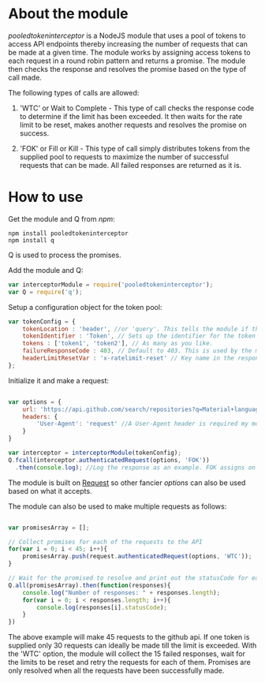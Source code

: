 # About the module

*pooledtokeninterceptor* is a NodeJS module that uses a pool of tokens to access API endpoints thereby increasing the number of requests that can be made at a given time. The module works by assigning access tokens to each request in a round robin pattern and returns a promise. The module then checks the response and resolves the promise based on the type of call made.

The following types of calls are allowed:

1) 'WTC' or Wait to Complete - This type of call checks the response code to determine if the limit has been exceeded. It then waits for the rate limit to be reset, makes another requests and resolves the promise on success.

2) 'FOK' or Fill or Kill - This type of call simply distributes tokens from the supplied pool to requests to maximize the number of successful requests that can be made. All failed responses are returned as it is. 

# How to use

Get the module and Q from *npm*:
```
npm install pooledtokeninterceptor
npm install q
```
Q is used to process the promises.

Add the module and Q:
```javascript
var interceptorModule = require('pooledtokeninterceptor');
var Q = require('q');

```

Setup a configuration object for the token pool:

```javascript
var tokenConfig = {
	tokenLocation : 'header', //or 'query'. This tells the module if the token should be added in the header or as a query param
	tokenIdentifier : 'Token', // Sets up the identifier for the token in the header (e.g "Token 32903209499324") or query param "&access_token=99348384838834834".
	tokens : ['token1', 'token2'], // As many as you like.
	failureResponseCode : 403, // Default to 403. This is used by the module to check if the request failed. Check what the API being used with sends back when rate limit is exhausted.
	headerLimitResetVar	: 'x-ratelimit-reset' // Key name in the response header for the variable that holds then time for the limit to be reset. It is x-ratelimit-reset for Github.
};
```

Initialize it and make a request:

```javascript

var options = {
	url: 'https://api.github.com/search/repositories?q=Material+language:Java&sort=stars&order=desc',
	headers: {
		'User-Agent': 'request' //A User-Agent header is required my most APIs
	}
}

var interceptor = interceptorModule(tokenConfig);
Q.fcall(interceptor.authenticatedRequest(options, 'FOK'))
  .then(console.log); //Log the response as an example. FOK assigns on token from the pool and returns the response 

```

The module is built on <a href=https://www.npmjs.com/package/request>Request</a> so other fancier *options* can also be used based on what it accepts.

The module can also be used to make multiple requests as follows:

```javascript

var promisesArray = [];

// Collect promises for each of the requests to the API
for(var i = 0; i < 45; i++){
	promisesArray.push(request.authenticatedRequest(options, 'WTC'));
}

// Wait for the promised to resolve and print out the statusCode for each of them
Q.all(promisesArray).then(function(responses){
	console.log("Number of responses: " + responses.length);
	for(var i = 0; i < responses.length; i++){
		console.log(responses[i].statusCode);
	}
})

```

The above example will make 45 requests to the github api. If one token is supplied only 30 requests can ideally be made till the limit is exceeded. With the 'WTC' option, the module will collect the 15 failed responses, wait for the limits to be reset and retry the requests for each of them. Promises are only resolved when all the requests have been successfully made. 

